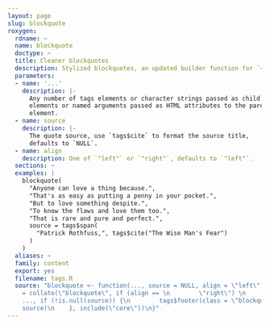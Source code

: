 ```yaml
---
layout: page
slug: blockquote
roxygen:
  rdname: ~
  name: blockquote
  doctype: ~
  title: Cleaner blockquotes
  description: Stylized blockquotes, an updated builder function for `<blockquote>`.
  parameters:
  - name: '...'
    description: |-
      Any number of tags elements or character strings passed as child
      elements or named arguments passed as HTML attributes to the parent
      element.
  - name: source
    description: |-
      The quote source, use `tags$cite` to format the source title,
      defaults to `NULL`.
  - name: align
    description: One of `"left"` or `"right"`, defaults to `"left"`.
  sections: ~
  examples: |
    blockquote(
      "Anyone can love a thing because.",
      "That's as easy as putting a penny in your pocket.",
      "But to love something despite.",
      "To know the flaws and love them too.",
      "That is rare and pure and perfect.",
      source = tags$span(
        "Patrick Rothfuss,", tags$cite("The Wise Man's Fear")
      )
    )
  aliases: ~
  family: content
  export: yes
  filename: tags.R
  source: "blockquote <- function(..., source = NULL, align = \"left\") {\n    tags$blockquote(class
    = collate(\"blockquote\", if (align == \n        \"right\") \n        \"blockquote-reverse\"),
    ..., if (!is.null(source)) {\n        tags$footer(class = \"blockquote-footer\",
    source)\n    }, include(\"core\"))\n}"
---
```

